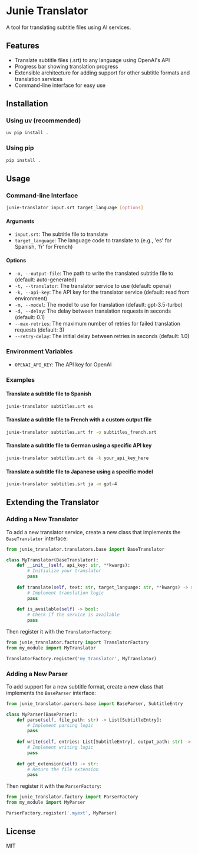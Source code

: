 # Junie Translator

A tool for translating subtitle files using AI services.

## Features

- Translate subtitle files (.srt) to any language using OpenAI's API
- Progress bar showing translation progress
- Extensible architecture for adding support for other subtitle formats and translation services
- Command-line interface for easy use

## Installation

### Using uv (recommended)

```bash
uv pip install .
```

### Using pip

```bash
pip install .
```

## Usage

### Command-line Interface

```bash
junie-translator input.srt target_language [options]
```

#### Arguments

- `input.srt`: The subtitle file to translate
- `target_language`: The language code to translate to (e.g., 'es' for Spanish, 'fr' for French)

#### Options

- `-o, --output-file`: The path to write the translated subtitle file to (default: auto-generated)
- `-t, --translator`: The translator service to use (default: openai)
- `-k, --api-key`: The API key for the translator service (default: read from environment)
- `-m, --model`: The model to use for translation (default: gpt-3.5-turbo)
- `-d, --delay`: The delay between translation requests in seconds (default: 0.1)
- `--max-retries`: The maximum number of retries for failed translation requests (default: 3)
- `--retry-delay`: The initial delay between retries in seconds (default: 1.0)

### Environment Variables

- `OPENAI_API_KEY`: The API key for OpenAI

### Examples

#### Translate a subtitle file to Spanish

```bash
junie-translator subtitles.srt es
```

#### Translate a subtitle file to French with a custom output file

```bash
junie-translator subtitles.srt fr -o subtitles_french.srt
```

#### Translate a subtitle file to German using a specific API key

```bash
junie-translator subtitles.srt de -k your_api_key_here
```

#### Translate a subtitle file to Japanese using a specific model

```bash
junie-translator subtitles.srt ja -m gpt-4
```

## Extending the Translator

### Adding a New Translator

To add a new translator service, create a new class that implements the `BaseTranslator` interface:

```python
from junie_translator.translators.base import BaseTranslator

class MyTranslator(BaseTranslator):
    def __init__(self, api_key: str, **kwargs):
        # Initialize your translator
        pass
    
    def translate(self, text: str, target_language: str, **kwargs) -> str:
        # Implement translation logic
        pass
    
    def is_available(self) -> bool:
        # Check if the service is available
        pass
```

Then register it with the `TranslatorFactory`:

```python
from junie_translator.factory import TranslatorFactory
from my_module import MyTranslator

TranslatorFactory.register('my_translator', MyTranslator)
```

### Adding a New Parser

To add support for a new subtitle format, create a new class that implements the `BaseParser` interface:

```python
from junie_translator.parsers.base import BaseParser, SubtitleEntry

class MyParser(BaseParser):
    def parse(self, file_path: str) -> List[SubtitleEntry]:
        # Implement parsing logic
        pass
    
    def write(self, entries: List[SubtitleEntry], output_path: str) -> None:
        # Implement writing logic
        pass
    
    def get_extension(self) -> str:
        # Return the file extension
        pass
```

Then register it with the `ParserFactory`:

```python
from junie_translator.factory import ParserFactory
from my_module import MyParser

ParserFactory.register('.myext', MyParser)
```

## License

MIT